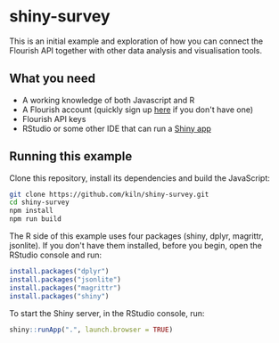 # shiny-survey
This is an initial example and exploration of how you can connect the Flourish API together with other data analysis and visualisation tools.

## What you need
* A working knowledge of both Javascript and R
* A Flourish account (quickly sign up [here](https://app.flourish.studio/register) if you don't have one)
* Flourish API keys
* RStudio or some other IDE that can run a [Shiny app](https://shiny.rstudio.com/tutorial/written-tutorial/lesson1/)

## Running this example
Clone this repository, install its dependencies and build the JavaScript:
``` bash
git clone https://github.com/kiln/shiny-survey.git
cd shiny-survey
npm install
npm run build
```

The R side of this example uses four packages (shiny, dplyr, magrittr, jsonlite). If you don't have them installed, before you begin, open the RStudio console and run:
``` R
install.packages("dplyr")
install.packages("jsonlite")
install.packages("magrittr")
install.packages("shiny")
```

To start the Shiny server, in the RStudio console, run:
``` R
shiny::runApp(".", launch.browser = TRUE)
```

